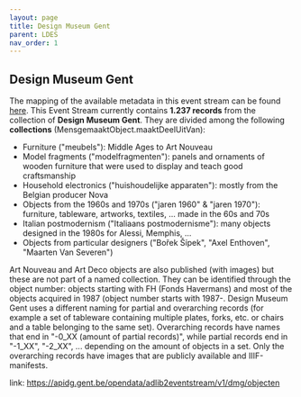 ```yaml
---
layout: page
title: Design Museum Gent
parent: LDES
nav_order: 1
---
```



## **Design Museum Gent** 

The mapping of the available metadata in this event stream can be found [here](https://app.gitbook.com/o/-MaDy7qNCF9HTgoNJPP6/s/-MaDyFunOfBA0nHUQZv_/datamappings/overzicht-velden-datamapping). This Event Stream currently contains **1.237 records** from the collection of **Design Museum Gent**. 
They are divided among the following **collections** (MensgemaaktObject.maaktDeelUitVan):
- Furniture ("meubels"): Middle Ages to Art Nouveau
- Model fragments ("modelfragmenten"): panels and ornaments of wooden furniture that were used to display and teach good craftsmanship
- Household electronics ("huishoudelijke apparaten"): mostly from the Belgian producer Nova
- Objects from the 1960s and 1970s ("jaren 1960" & "jaren 1970"): furniture, tableware, artworks, textiles, ... made in the 60s and 70s
- Italian postmodernism ("Italiaans postmodernisme"): many objects designed in the 1980s for Alessi, Memphis, ...
- Objects from particular designers ("Bořek Šípek", "Axel Enthoven", "Maarten Van Severen")

Art Nouveau and Art Deco objects are also published (with images) but these are not part of a named collection. They can be identified through the object number: objects starting with FH (Fonds Havermans) and most of the objects acquired in 1987 (object number starts with 1987-.
Design Museum Gent uses a different naming for partial and overarching records (for example a set of tableware containing multiple plates, forks, etc. or chairs and a table belonging to the same set). Overarching records have names that end in "-0_XX (amount of partial records)", while partial records end in "-1_XX", "-2_XX", ... depending on the amount of objects in a set. Only the overarching records have images that are publicly available and IIIF-manifests. 

link: https://apidg.gent.be/opendata/adlib2eventstream/v1/dmg/objecten
